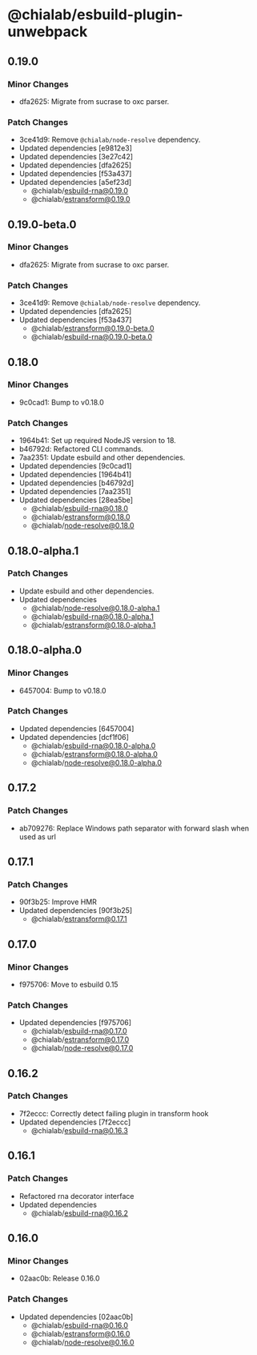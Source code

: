# @chialab/esbuild-plugin-unwebpack

## 0.19.0

### Minor Changes

-   dfa2625: Migrate from sucrase to oxc parser.

### Patch Changes

-   3ce41d9: Remove `@chialab/node-resolve` dependency.
-   Updated dependencies [e9812e3]
-   Updated dependencies [3e27c42]
-   Updated dependencies [dfa2625]
-   Updated dependencies [f53a437]
-   Updated dependencies [a5ef23d]
    -   @chialab/esbuild-rna@0.19.0
    -   @chialab/estransform@0.19.0

## 0.19.0-beta.0

### Minor Changes

-   dfa2625: Migrate from sucrase to oxc parser.

### Patch Changes

-   3ce41d9: Remove `@chialab/node-resolve` dependency.
-   Updated dependencies [dfa2625]
-   Updated dependencies [f53a437]
    -   @chialab/estransform@0.19.0-beta.0
    -   @chialab/esbuild-rna@0.19.0-beta.0

## 0.18.0

### Minor Changes

-   9c0cad1: Bump to v0.18.0

### Patch Changes

-   1964b41: Set up required NodeJS version to 18.
-   b46792d: Refactored CLI commands.
-   7aa2351: Update esbuild and other dependencies.
-   Updated dependencies [9c0cad1]
-   Updated dependencies [1964b41]
-   Updated dependencies [b46792d]
-   Updated dependencies [7aa2351]
-   Updated dependencies [28ea5be]
    -   @chialab/esbuild-rna@0.18.0
    -   @chialab/estransform@0.18.0
    -   @chialab/node-resolve@0.18.0

## 0.18.0-alpha.1

### Patch Changes

-   Update esbuild and other dependencies.
-   Updated dependencies
    -   @chialab/node-resolve@0.18.0-alpha.1
    -   @chialab/esbuild-rna@0.18.0-alpha.1
    -   @chialab/estransform@0.18.0-alpha.1

## 0.18.0-alpha.0

### Minor Changes

-   6457004: Bump to v0.18.0

### Patch Changes

-   Updated dependencies [6457004]
-   Updated dependencies [dcf1f06]
    -   @chialab/esbuild-rna@0.18.0-alpha.0
    -   @chialab/estransform@0.18.0-alpha.0
    -   @chialab/node-resolve@0.18.0-alpha.0

## 0.17.2

### Patch Changes

-   ab709276: Replace Windows path separator with forward slash when used as url

## 0.17.1

### Patch Changes

-   90f3b25: Improve HMR
-   Updated dependencies [90f3b25]
    -   @chialab/estransform@0.17.1

## 0.17.0

### Minor Changes

-   f975706: Move to esbuild 0.15

### Patch Changes

-   Updated dependencies [f975706]
    -   @chialab/esbuild-rna@0.17.0
    -   @chialab/estransform@0.17.0
    -   @chialab/node-resolve@0.17.0

## 0.16.2

### Patch Changes

-   7f2eccc: Correctly detect failing plugin in transform hook
-   Updated dependencies [7f2eccc]
    -   @chialab/esbuild-rna@0.16.3

## 0.16.1

### Patch Changes

-   Refactored rna decorator interface
-   Updated dependencies
    -   @chialab/esbuild-rna@0.16.2

## 0.16.0

### Minor Changes

-   02aac0b: Release 0.16.0

### Patch Changes

-   Updated dependencies [02aac0b]
    -   @chialab/esbuild-rna@0.16.0
    -   @chialab/estransform@0.16.0
    -   @chialab/node-resolve@0.16.0
